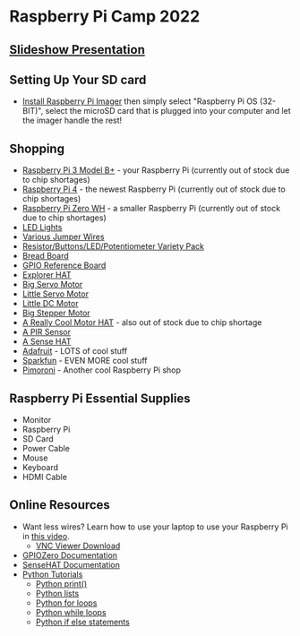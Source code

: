 # Raspberry Pi Camp 2022
## [Slideshow Presentation](https://docs.google.com/presentation/d/1RdLrbrtAhuzCyZs2eIgHpo_4nzBRKSajZ8639ygkZ2o/edit?usp=sharing)

## Setting Up Your SD card
- [Install Raspberry Pi Imager](https://www.raspberrypi.com/software/) then simply select "Raspberry Pi OS (32-BIT)", select the microSD card that is plugged into your computer and let the imager handle the rest!

## Shopping
- [Raspberry Pi 3 Model B+](https://www.adafruit.com/product/3775) - your Raspberry Pi (currently out of stock due to chip shortages)
- [Raspberry Pi 4](https://www.adafruit.com/product/4292) - the newest Raspberry Pi (currently out of stock due to chip shortages)
- [Raspberry Pi Zero WH](https://www.adafruit.com/product/3708) - a smaller Raspberry Pi (currently out of stock due to chip shortages)
- [LED Lights](https://www.amazon.com/eBoot-Pieces-Emitting-Diodes-Assorted/dp/B06XPV4CSH/ref=sxin_2_ac_d_rm?keywords=led&pd_rd_i=B06XPV4CSH&pd_rd_r=8f301bb6-1556-43cf-97c4-bf402ef905c4&pd_rd_w=SEJuq&pd_rd_wg=X1Mxy&pf_rd_p=91b604bb-c371-4573-970f-bed68a552852&pf_rd_r=WRKZBY91QAKZ9HYWQPWH&qid=1560889883&s=gateway)
- [Various Jumper Wires](https://www.amazon.com/Multicolored-Breadboard-Dupont-Jumper-Wires/dp/B073X7P6N2/ref=sr_1_1_sspa?keywords=male+to+male+jumper+wires&qid=1560890011&s=gateway&sr=8-1-spons&psc=1)
- [Resistor/Buttons/LED/Potentiometer Variety Pack](https://www.amazon.com/ELEGOO-Electronics-Component-resistors-Potentiometer/dp/B01ERPXFZK/ref=sr_1_7?keywords=resistors&qid=1560890067&s=gateway&sr=8-7](https://www.amazon.com/EL-CK-002-Electronic-Breadboard-Capacitor-Potentiometer/dp/B01ERP6WL4/ref=sr_1_10?keywords=electronics+variety+pack&qid=1656617172&sr=8-10))
- [Bread Board](https://www.amazon.com/Breadboard-Solderless-Prototype-Universal-Raspberry/dp/B07LF84HWK/ref=sr_1_9?keywords=breadboard&qid=1560890185&s=gateway&sr=8-9)
- [GPIO Reference Board](https://www.amazon.com/GPIO-Reference-Board-Raspberry-Model/dp/B00RHG18E2/ref=sr_1_3?crid=3JPGRZC6SLQ8C&keywords=gpio+reference+board&qid=1560890253&s=gateway&sprefix=GPIO+reference%2Caps%2C153&sr=8-3)
- [Explorer HAT](https://www.amazon.com/PIM082-Explorer-HAT-40-Pin-Raspberry/dp/B00WWQ20MG/ref=sr_1_1?keywords=explorer+hat+pro&qid=1560890568&s=gateway&sr=8-1](https://www.amazon.com/GPIO-Reference-Board-Raspberry-Model/dp/B07DM78KS8/ref=sr_1_3?crid=FTSKMIWF37TR&keywords=GPIO+Reference+board&qid=1656617256&sprefix=gpio+reference+board%2Caps%2C79&sr=8-3))
- [Big Servo Motor](https://www.adafruit.com/product/155)
- [Little Servo Motor](https://www.adafruit.com/product/2201)
- [Little DC Motor](https://www.adafruit.com/product/711)
- [Big Stepper Motor](https://www.adafruit.com/product/324)
- [A Really Cool Motor HAT](https://www.adafruit.com/product/2348) - also out of stock due to chip shortage
- [A PIR Sensor](https://www.amazon.com/DIYmall-HC-SR501-Infrared-Sensor-Arduino/dp/B07CSM3K63/ref=sr_1_5?crid=2PVE37OEZ3ZXM&keywords=pir+sensor&qid=1561071993&s=gateway&sprefix=PIR+%2Caps%2C162&sr=8-5)
- [A Sense HAT](https://www.raspberrypi.org/products/sense-hat/)
- [Adafruit](https://www.adafruit.com/) - LOTS of cool stuff
- [Sparkfun](https://www.sparkfun.com/) - EVEN MORE cool stuff
- [Pimoroni](https://shop.pimoroni.com/) - Another cool Raspberry Pi shop


## Raspberry Pi Essential Supplies
- Monitor
- Raspberry Pi
- SD Card
- Power Cable
- Mouse
- Keyboard
- HDMI Cable


## Online Resources
- Want less wires? Learn how to use your laptop to use your Raspberry Pi in [this video](https://www.youtube.com/watch?v=08ZwV9xofWw).
  - [VNC Viewer Download](https://www.realvnc.com/en/connect/download/viewer/)
- [GPIOZero Documentation](https://gpiozero.readthedocs.io/en/stable/)
- [SenseHAT Documentation](https://www.raspberrypi.org/documentation/hardware/sense-hat/)
- [Python Tutorials](https://www.w3schools.com/python/)
  - [Python print()](https://www.w3schools.com/python/python_intro.asp)
  - [Python lists](https://www.w3schools.com/python/python_lists.asp)
  - [Python for loops](https://www.w3schools.com/python/python_for_loops.asp)
  - [Python while loops](https://www.w3schools.com/python/python_while_loops.asp)
  - [Python if else statements](https://www.w3schools.com/python/python_conditions.asp)
